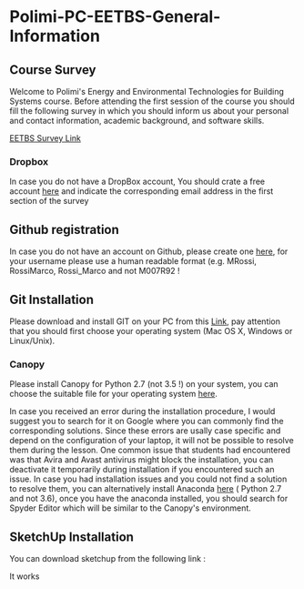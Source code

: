 # Polimi-PC-EETBS-General-Information

## Course Survey

Welcome to Polimi's Energy and Environmental Technologies for Building Systems course. 
Before attending the first session of the course you should fill the following survey in which you should inform us about your personal and contact information, academic background, and software skills.

[EETBS Survey Link](https://goo.gl/forms/CFY8Acq2qjNiIHSg1)

### Dropbox
 
 In case you do not have a DropBox account, You should crate a free account [here](https://www.dropbox.com/) and indicate the corresponding email address in the first section of the survey

## Github registration
 In case you do not have an account on Github, please create one [here](https://github.com/), for your username please use a human readable format (e.g. MRossi, RossiMarco, Rossi_Marco and not M007R92 ! 
  

## Git Installation 

Please download and install GIT on your PC from this [Link](https://git-scm.com/downloads), pay attention that you should first choose your operating system (Mac OS X, Windows or Linux/Unix).
 
### Canopy

Please install Canopy for Python 2.7 (not 3.5 !)  on your system, you can choose the suitable file for your operating system [here](https://store.enthought.com/downloads/).  
 
In case you received an error during the installation procedure, I would suggest you to search for it on Google where you can commonly find the corresponding solutions. Since these errors are usally case specific and depend on the configuration of your laptop, it will not be possible to resolve them during the lesson. One common issue that students had encountered was that Avira and Avast antivirus  might block the installation, you can deactivate it temporarily during installation if you encountered such an issue.  In case you had installation issues and you could not find a solution to resolve them, you can alternatively install Anaconda [here](https://www.anaconda.com/download/) ( Python 2.7 and not 3.6), once you have the anaconda installed, you should search for Spyder Editor which will be similar to the Canopy's environment.
 
 ## SketchUp Installation 
You can download sketchup from the following link :


 It works
 
 
